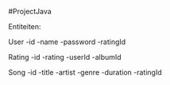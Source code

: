 #ProjectJava

Entiteiten:

User
-id
-name
-password
-ratingId

Rating
-id
-rating
-userId
-albumId

Song
-id
-title
-artist
-genre
-duration
-ratingId
